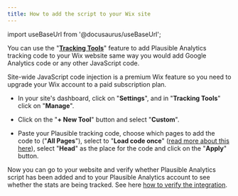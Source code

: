 ```yaml
---
title: How to add the script to your Wix site
---
```


import useBaseUrl from '@docusaurus/useBaseUrl';

You can use the "**[Tracking Tools](https://support.wix.com/en/article/embedding-custom-code-to-your-site)**" feature to add Plausible Analytics tracking code to your Wix website same way you would add Google Analytics code or any other JavaScript code. 

Site-wide JavaScript code injection is a premium Wix feature so you need to upgrade your Wix account to a paid subscription plan.

* In your site's dashboard, click on "**Settings**", and in "**Tracking Tools**" click on "**Manage**".

* Click on the "**+ New Tool**" button and select "**Custom**".

* Paste your Plausible tracking code, choose which pages to add the code to ("**All Pages**"), select to "**Load code once**" ([read more about this here](https://support.wix.com/en/article/custom-code-loading-options)), select "**Head**" as the place for the code and click on the "**Apply**" button.

Now you can go to your website and verify whether Plausible Analytics script has been added and to your Plausible Analytics account to see whether the stats are being tracked. See here [how to verify the integration](plausible-script.md#verify-if-the-script-is-installed-on-your-site).
